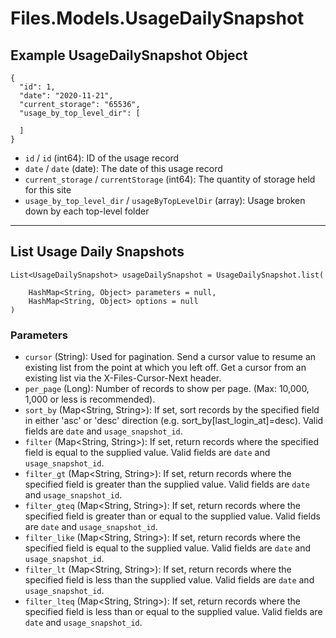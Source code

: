 # Files.Models.UsageDailySnapshot

## Example UsageDailySnapshot Object

```
{
  "id": 1,
  "date": "2020-11-21",
  "current_storage": "65536",
  "usage_by_top_level_dir": [

  ]
}
```

* `id` / `id`  (int64): ID of the usage record
* `date` / `date`  (date): The date of this usage record
* `current_storage` / `currentStorage`  (int64): The quantity of storage held for this site
* `usage_by_top_level_dir` / `usageByTopLevelDir`  (array): Usage broken down by each top-level folder


---

## List Usage Daily Snapshots

```
List<UsageDailySnapshot> usageDailySnapshot = UsageDailySnapshot.list(
    
    HashMap<String, Object> parameters = null,
    HashMap<String, Object> options = null
)
```

### Parameters

* `cursor` (String): Used for pagination.  Send a cursor value to resume an existing list from the point at which you left off.  Get a cursor from an existing list via the X-Files-Cursor-Next header.
* `per_page` (Long): Number of records to show per page.  (Max: 10,000, 1,000 or less is recommended).
* `sort_by` (Map<String, String>): If set, sort records by the specified field in either 'asc' or 'desc' direction (e.g. sort_by[last_login_at]=desc). Valid fields are `date` and `usage_snapshot_id`.
* `filter` (Map<String, String>): If set, return records where the specified field is equal to the supplied value. Valid fields are `date` and `usage_snapshot_id`.
* `filter_gt` (Map<String, String>): If set, return records where the specified field is greater than the supplied value. Valid fields are `date` and `usage_snapshot_id`.
* `filter_gteq` (Map<String, String>): If set, return records where the specified field is greater than or equal to the supplied value. Valid fields are `date` and `usage_snapshot_id`.
* `filter_like` (Map<String, String>): If set, return records where the specified field is equal to the supplied value. Valid fields are `date` and `usage_snapshot_id`.
* `filter_lt` (Map<String, String>): If set, return records where the specified field is less than the supplied value. Valid fields are `date` and `usage_snapshot_id`.
* `filter_lteq` (Map<String, String>): If set, return records where the specified field is less than or equal to the supplied value. Valid fields are `date` and `usage_snapshot_id`.
